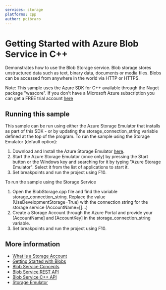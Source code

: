 ```yaml
---
services: storage
platforms: cpp
author: pcibraro
---
```


# Getting Started with Azure Blob Service in C++

Demonstrates how to use the Blob Storage service.
Blob storage stores unstructured data such as text, binary data, documents or media files.
Blobs can be accessed from anywhere in the world via HTTP or HTTPS.

Note: This sample uses the Azure SDK for C++ available through the Nuget package "wascore". If you don't have a Microsoft Azure subscription you can
get a FREE trial account [here](http://go.microsoft.com/fwlink/?LinkId=330212)

## Running this sample

This sample can be run using either the Azure Storage Emulator that installs as part of this SDK - or by
updating the storage_connection_string variable defined at the top of the program.
To run the sample using the Storage Emulator (default option):

1. Download and Install the Azure Storage Emulator [here](http://azure.microsoft.com/en-us/downloads/).
2. Start the Azure Storage Emulator (once only) by pressing the Start button or the Windows key and searching for it by typing "Azure Storage Emulator". Select it from the list of applications to start it.
3. Set breakpoints and run the project using F10.

To run the sample using the Storage Service

1. Open the BlobStorage.cpp file and find the variable storage_connection_string. Replace the value (UseDevelopmentStorage=True) with the connection string for the storage service (AccountName=[]...)
2. Create a Storage Account through the Azure Portal and provide your [AccountName] and [AccountKey] in the storage_connection_string variable.
3. Set breakpoints and run the project using F10.

## More information
- [What is a Storage Account](http://azure.microsoft.com/en-us/documentation/articles/storage-whatis-account/)
- [Getting Started with Blobs](http://azure.microsoft.com/en-us/documentation/articles/storage-dotnet-how-to-use-blobs/)
- [Blob Service Concepts](http://msdn.microsoft.com/en-us/library/dd179376.aspx)
- [Blob Service REST API](http://msdn.microsoft.com/en-us/library/dd135733.aspx)
- [Blob Service C++ API](https://azure.microsoft.com/en-us/documentation/articles/storage-c-plus-plus-how-to-use-blobs/)
- [Storage Emulator](http://msdn.microsoft.com/en-us/library/azure/hh403989.aspx)
